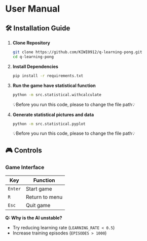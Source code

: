 # User Manual  

## 🛠️ Installation Guide  
1. **Clone Repository**  
   ```bash
   git clone https://github.com/KIWI0912/q-learning-pong.git
   cd q-learning-pong
   ```

2. **Install Dependencies**  
   ```bash
   pip install -r requirements.txt
   ```
   
3. **Run the game have statistical function**
   ```bash
   python -m src.statistical.withcalculate
   ```
   💡Before you run this code, please to change the file path💡
   
5. **Generate statistical pictures and data**
   ```bash
   python -m src.statistical.pyplot
   ```
   💡Before you run this code, please to change the file path💡

   
## 🎮 Controls  
### Game Interface  
| Key          | Function                  |
|--------------|---------------------------|
| `Enter`      | Start game                |
| `R`          | Return to menu            |
| `Esc`        | Quit game                 |


**Q: Why is the AI unstable?**  
- Try reducing learning rate (`LEARNING_RATE < 0.5`)
- Increase training episodes (`EPISODES > 1000`)
